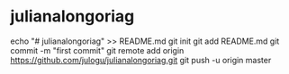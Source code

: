 # julianalongoriag
echo "# julianalongoriag" >> README.md
git init
git add README.md
git commit -m "first commit"
git remote add origin https://github.com/julogu/julianalongoriag.git
git push -u origin master
